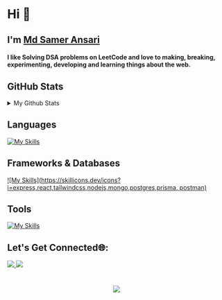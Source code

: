 
<h1>Hi 👋</h1>
<h2> I'm <a href="https://www.linkedin.com/in/mrsamirr/" target="_blank"> Md Samer Ansari </a></h2>

<h4 >
  I like Solving DSA problems on LeetCode  and love to making, breaking, experimenting, developing and learning things about
  the web.
</h4>

<h2>GitHub Stats</h2>
<details>
<summary> 
My Github Stats
</summary>

![Samer's Github Stats](https://github-readme-stats.vercel.app/api?username=mrsamirr&show_icons=true&hide_title=true&count_private=true&theme=dark)


</details>



<h2>Languages</h2>

[![My Skills](https://skillicons.dev/icons?i=c,cpp,java,js,ts,bash,python)](https://skillicons.dev)

<h2>Frameworks & Databases</h2>
  
[![My Skills](https://skillicons.dev/icons?i=express,react,tailwindcss,nodejs,mongo,postgres,prisma, postman)](https://skillicons.dev)

<h2>Tools</h2>
 
[![My Skills](https://skillicons.dev/icons?i=neovim,git,npm,vercel,linux)](https://skillicons.dev)



<h2>Let's Get Connected🌐: </h2>
  <a href="https://www.linkedin.com/in/mrsamirr/" target="_blank">
    <img src="https://skillicons.dev/icons?i=linkedin" />
  </a>
   <a href="https://twitter.com/iamsamirr_" target="_blank">
    <img src="https://skillicons.dev/icons?i=twitter" />
    </a>
    
<h1 align=center>

  [![](https://visitcount.itsvg.in/api?id=Mrsamirr&label=Stalkers%20%F0%9F%91%80&color=12&icon=0&pretty=true)](https://visitcount.itsvg.in)




